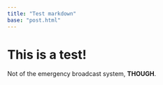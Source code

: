 ```yaml
---
title: "Test markdown"
base: "post.html"
---
```


# This is a test!

Not of the emergency broadcast system, **THOUGH**.
